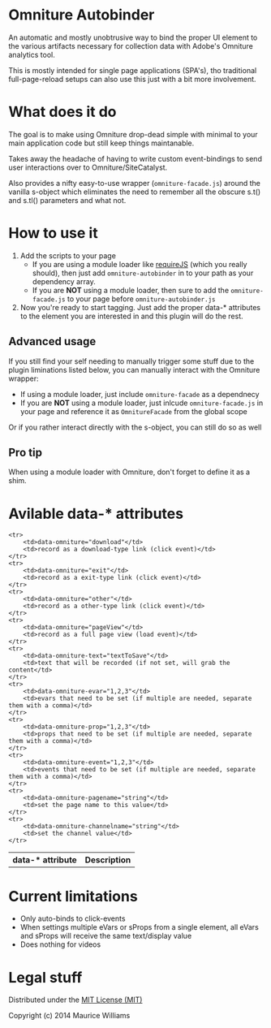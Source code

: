 Omniture Autobinder
====

An automatic and mostly unobtrusive way to bind the proper UI element to the various artifacts necessary for collection data with Adobe's Omniture analytics tool.

This is mostly intended for single page applications (SPA's), tho traditional full-page-reload setups can also use this just with a bit more involvement.

What does it do
====
The goal is to make using Omniture drop-dead simple with minimal to your main application code but still keep things maintanable.

Takes away the headache of having to write custom event-bindings to send user interactions over to Omniture/SiteCatalyst.

Also provides a nifty easy-to-use wrapper (```omniture-facade.js```) around the vanilla s-object which eliminates the need to remember all the obscure s.t() and s.tl() parameters and what not.

How to use it
====

1. Add the scripts to your page
    - If you are using a module loader like [requireJS](http://requirejs.org) (which you really should), then just add ```omniture-autobinder``` in to your path as your dependency array.
    - If you are **NOT** using a module loader, then sure to add the ```omniture-facade.js``` to your page before ```omniture-autobinder.js```
2. Now you're ready to start tagging. Just add the proper data-* attributes to the element you are interested in and this plugin will do the rest.

Advanced usage
---
If you still find your self needing to manually trigger some stuff due to the plugin liminations listed below, you can manually interact with the Omniture wrapper:

- If using a module loader, just include ```omniture-facade``` as a dependnecy
- If you are **NOT** using a module loader, just inlcude ```omniture-facade.js``` in your page and reference it as ```OmnitureFacade``` from the global scope

Or if you rather interact directly with the s-object, you can still do so as well

Pro tip
---
When using a module loader with Omniture, don't forget to define it as a shim.

Avilable data-* attributes
====

<table>
    <tr>
        <th>data-* attribute</th>
        <th>Description</th>
    </tr>

    <tr>
        <td>data-omniture="download"</td>
        <td>record as a download-type link (click event)</td>
    </tr>
    <tr>
        <td>data-omniture="exit"</td>
        <td>record as a exit-type link (click event)</td>
    </tr>
    <tr>
        <td>data-omniture="other"</td>
        <td>record as a other-type link (click event)</td>
    </tr>
    <tr>
        <td>data-omniture="pageView"</td>
        <td>record as a full page view (load event)</td>
    </tr>
    <tr>
        <td>data-omniture-text="textToSave"</td>
        <td>text that will be recorded (if not set, will grab the content</td>
    </tr>
    <tr>
        <td>data-omniture-evar="1,2,3"</td>
        <td>evars that need to be set (if multiple are needed, separate them with a comma)</td>
    </tr>
    <tr>
        <td>data-omniture-prop="1,2,3"</td>
        <td>props that need to be set (if multiple are needed, separate them with a comma)</td>
    </tr>
    <tr>
        <td>data-omniture-event="1,2,3"</td>
        <td>events that need to be set (if multiple are needed, separate them with a comma)</td>
    </tr>
    <tr>
        <td>data-omniture-pagename="string"</td>
        <td>set the page name to this value</td>
    </tr>
    <tr>
        <td>data-omniture-channelname="string"</td>
        <td>set the channel value</td>
    </tr>

</table>

Current limitations
===

- Only auto-binds to click-events
- When settings multiple eVars or sProps from a single element, all eVars and sProps will receive the same text/display value
- Does nothing for videos

Legal stuff
===
Distributed under the [MIT License (MIT)](http://mutedsolutions.mit-license.org/)

Copyright (c) 2014 Maurice Williams

